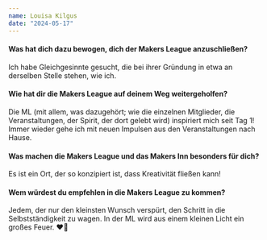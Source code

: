 ```yaml
---
name: Louisa Kilgus
date: "2024-05-17"
---
```


#### Was hat dich dazu bewogen, dich der Makers League anzuschließen?

Ich habe Gleichgesinnte gesucht, die bei ihrer Gründung in etwa an derselben Stelle stehen, wie ich.

#### Wie hat dir die Makers League auf deinem Weg weitergeholfen?

Die ML (mit allem, was dazugehört; wie die einzelnen Mitglieder, die Veranstaltungen, der Spirit, der dort gelebt wird) inspiriert mich seit Tag 1! Immer wieder gehe ich mit neuen Impulsen aus den Veranstaltungen nach Hause.

#### Was machen die Makers League und das Makers Inn besonders für dich?

Es ist ein Ort, der so konzipiert ist, dass Kreativität fließen kann!

#### Wem würdest du empfehlen in die Makers League zu kommen?

Jedem, der nur den kleinsten Wunsch verspürt, den Schritt in die Selbstständigkeit zu wagen. In der ML wird aus einem kleinen Licht ein großes Feuer. ❤️‍🔥
